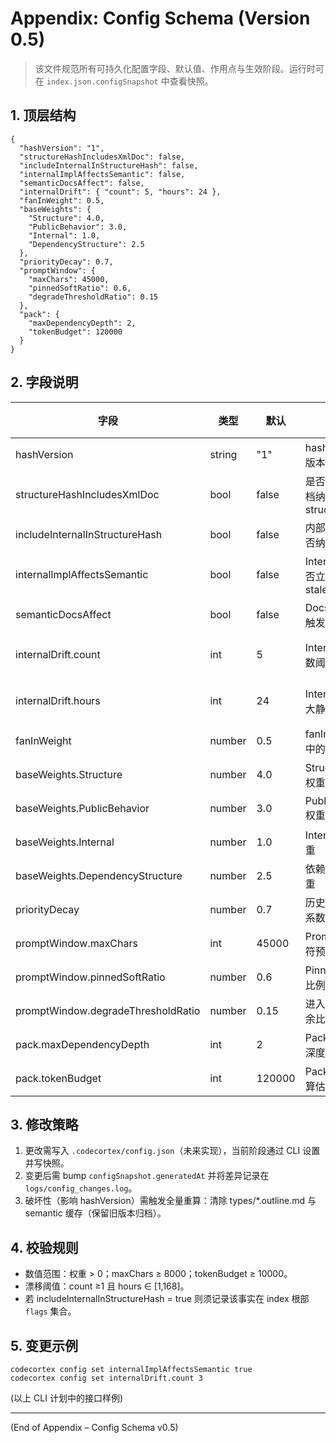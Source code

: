 # Appendix: Config Schema (Version 0.5)

> 该文件规范所有可持久化配置字段、默认值、作用点与生效阶段。运行时可在 `index.json.configSnapshot` 中查看快照。

## 1. 顶层结构
```jsonc
{
  "hashVersion": "1",
  "structureHashIncludesXmlDoc": false,
  "includeInternalInStructureHash": false,
  "internalImplAffectsSemantic": false,
  "semanticDocsAffect": false,
  "internalDrift": { "count": 5, "hours": 24 },
  "fanInWeight": 0.5,
  "baseWeights": {
    "Structure": 4.0,
    "PublicBehavior": 3.0,
    "Internal": 1.0,
    "DependencyStructure": 2.5
  },
  "priorityDecay": 0.7,
  "promptWindow": {
    "maxChars": 45000,
    "pinnedSoftRatio": 0.6,
    "degradeThresholdRatio": 0.15
  },
  "pack": {
    "maxDependencyDepth": 2,
    "tokenBudget": 120000
  }
}
```

## 2. 字段说明
| 字段 | 类型 | 默认 | 作用 | 影响阶段 |
|------|------|------|------|----------|
| hashVersion | string | "1" | hash 计算逻辑版本 | Hash 计算 |
| structureHashIncludesXmlDoc | bool | false | 是否将 XML 文档纳入 structureHash | 增量分类 |
| includeInternalInStructureHash | bool | false | 内部成员签名是否纳入结构 | 结构失效传播 |
| internalImplAffectsSemantic | bool | false | Internal 改动是否立即语义 stale | 分类→状态机 |
| semanticDocsAffect | bool | false | Docs 改动是否触发语义 stale | 分类→状态机 |
| internalDrift.count | int | 5 | Internal 漂移次数阈值 | Internal 延迟刷新 |
| internalDrift.hours | int | 24 | Internal 漂移最大静默时长 | Internal 延迟刷新 |
| fanInWeight | number | 0.5 | fanIn 在优先级中的权重 | 调度优先级 |
| baseWeights.Structure | number | 4.0 | Structure 基础权重 | 调度优先级 |
| baseWeights.PublicBehavior | number | 3.0 | PublicBehavior 权重 | 调度优先级 |
| baseWeights.Internal | number | 1.0 | Internal 刷新权重 | 调度优先级 |
| baseWeights.DependencyStructure | number | 2.5 | 依赖结构传播权重 | 调度优先级 |
| priorityDecay | number | 0.7 | 历史优先级衰减系数 | 调度稳定性 |
| promptWindow.maxChars | int | 45000 | Prompt 窗口字符预算 | Prompt 构建 |
| promptWindow.pinnedSoftRatio | number | 0.6 | Pinned 软上限比例 | Prompt 构建 |
| promptWindow.degradeThresholdRatio | number | 0.15 | 进入降级策略剩余比例 | Prompt 构建 |
| pack.maxDependencyDepth | int | 2 | Pack 依赖补全深度 | Pack 构建 |
| pack.tokenBudget | int | 120000 | Pack token 预算估算上限 | Pack 构建 |

## 3. 修改策略
1. 更改需写入 `.codecortex/config.json`（未来实现），当前阶段通过 CLI 设置并写快照。
2. 变更后需 bump `configSnapshot.generatedAt` 并将差异记录在 `logs/config_changes.log`。
3. 破坏性（影响 hashVersion）需触发全量重算：清除 types/*.outline.md 与 semantic 缓存（保留旧版本归档）。

## 4. 校验规则
- 数值范围：权重 > 0；maxChars ≥ 8000；tokenBudget ≥ 10000。
- 漂移阈值：count ≥1 且 hours ∈ [1,168]。
- 若 includeInternalInStructureHash = true 则须记录该事实在 index 根部 `flags` 集合。

## 5. 变更示例
```
codecortex config set internalImplAffectsSemantic true
codecortex config set internalDrift.count 3
```
(以上 CLI 计划中的接口样例)

---
(End of Appendix – Config Schema v0.5)
